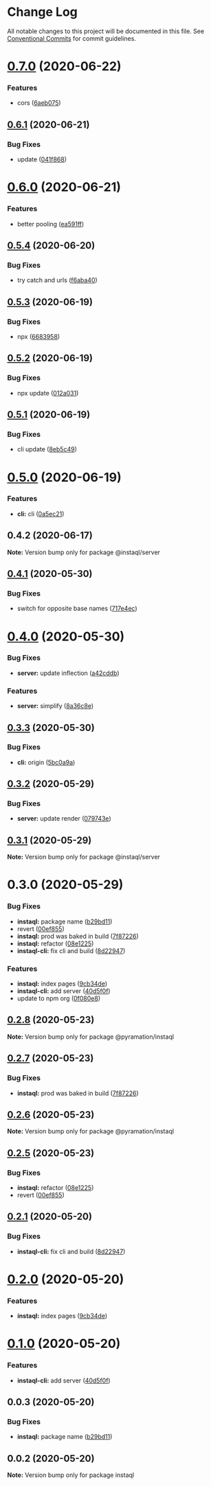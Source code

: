 # Change Log

All notable changes to this project will be documented in this file.
See [Conventional Commits](https://conventionalcommits.org) for commit guidelines.

# [0.7.0](https://github.com/pyramation/instaql/compare/@instaql/server@0.6.1...@instaql/server@0.7.0) (2020-06-22)


### Features

* cors ([6aeb075](https://github.com/pyramation/instaql/commit/6aeb0753f98308e7f5e8fa6a6317dc87f9a1f992))





## [0.6.1](https://github.com/pyramation/instaql/compare/@instaql/server@0.6.0...@instaql/server@0.6.1) (2020-06-21)


### Bug Fixes

* update ([041f868](https://github.com/pyramation/instaql/commit/041f868a6d31f7a281dd170500bb7bf152d48f46))





# [0.6.0](https://github.com/pyramation/instaql/compare/@instaql/server@0.5.4...@instaql/server@0.6.0) (2020-06-21)


### Features

* better pooling ([ea591ff](https://github.com/pyramation/instaql/commit/ea591ff942e2fbaba0bdda365a57597f3e871793))





## [0.5.4](https://github.com/pyramation/instaql/compare/@instaql/server@0.5.3...@instaql/server@0.5.4) (2020-06-20)


### Bug Fixes

* try catch and urls ([f6aba40](https://github.com/pyramation/instaql/commit/f6aba4093d05b0cf24a9685bb789ff691cafd833))





## [0.5.3](https://github.com/pyramation/instaql/compare/@instaql/server@0.5.2...@instaql/server@0.5.3) (2020-06-19)


### Bug Fixes

* npx ([6683958](https://github.com/pyramation/instaql/commit/66839586f2d81d9fd2f4ad396b9661483f0c8bed))





## [0.5.2](https://github.com/pyramation/instaql/compare/@instaql/server@0.5.1...@instaql/server@0.5.2) (2020-06-19)


### Bug Fixes

* npx update ([012a031](https://github.com/pyramation/instaql/commit/012a0315564d659982a274a439bfbe420712c1bf))





## [0.5.1](https://github.com/pyramation/instaql/compare/@instaql/server@0.5.0...@instaql/server@0.5.1) (2020-06-19)


### Bug Fixes

* cli update ([8eb5c49](https://github.com/pyramation/instaql/commit/8eb5c494423095b62fe258eb88ef5cd9dedec819))





# [0.5.0](https://github.com/pyramation/instaql/compare/@instaql/server@0.4.2...@instaql/server@0.5.0) (2020-06-19)


### Features

* **cli:** cli ([0a5ec21](https://github.com/pyramation/instaql/commit/0a5ec2132cc678a85de3ada696947aa2a6cb47f8))





## 0.4.2 (2020-06-17)

**Note:** Version bump only for package @instaql/server





## [0.4.1](https://github.com/pyramation/instaql/compare/@instaql/server@0.4.0...@instaql/server@0.4.1) (2020-05-30)


### Bug Fixes

* switch for opposite base names ([717e4ec](https://github.com/pyramation/instaql/commit/717e4ec67f7b43eaef0a9944b17d3c7952002ddc))





# [0.4.0](https://github.com/pyramation/instaql/compare/@instaql/server@0.3.3...@instaql/server@0.4.0) (2020-05-30)


### Bug Fixes

* **server:** update inflection ([a42cddb](https://github.com/pyramation/instaql/commit/a42cddb2128e5c9522103ba354d01acef4f3dcfa))


### Features

* **server:** simplify ([8a36c8e](https://github.com/pyramation/instaql/commit/8a36c8e0aac0e6d8993a0d22226b1681a5847ee9))





## [0.3.3](https://github.com/pyramation/instaql/compare/@instaql/server@0.3.2...@instaql/server@0.3.3) (2020-05-30)


### Bug Fixes

* **cli:** origin ([5bc0a9a](https://github.com/pyramation/instaql/commit/5bc0a9a8baa67fb38ae29e9b16ca4aba936375cd))





## [0.3.2](https://github.com/pyramation/instaql/compare/@instaql/server@0.3.1...@instaql/server@0.3.2) (2020-05-29)


### Bug Fixes

* **server:** update render ([079743e](https://github.com/pyramation/instaql/commit/079743ed08395de4dfa95a6229237a4b6695f4c3))





## [0.3.1](https://github.com/pyramation/instaql/compare/@instaql/server@0.3.0...@instaql/server@0.3.1) (2020-05-29)

**Note:** Version bump only for package @instaql/server





# 0.3.0 (2020-05-29)


### Bug Fixes

* **instaql:** package name ([b29bd11](https://github.com/pyramation/instaql/commit/b29bd119bcb2106732fdd2c660a15211b0268abc))
* revert ([00ef855](https://github.com/pyramation/instaql/commit/00ef855895dbf5923b1974d3ed5d2753dedb63d3))
* **instaql:** prod was baked in build ([7f87226](https://github.com/pyramation/instaql/commit/7f872262016019da3666897f5aa145ebaf1b93e0))
* **instaql:** refactor ([08e1225](https://github.com/pyramation/instaql/commit/08e1225aee16fa04dfb3bd4f7bf173e050f90710))
* **instaql-cli:** fix cli and build ([8d22947](https://github.com/pyramation/instaql/commit/8d2294763b1c8c20accee48b897f42b20da60ba6))


### Features

* **instaql:** index pages ([9cb34de](https://github.com/pyramation/instaql/commit/9cb34de21666561dc0d7714e48a24446a1516865))
* **instaql-cli:** add server ([40d5f0f](https://github.com/pyramation/instaql/commit/40d5f0fba35d7ed2efc89cce592804016751c3ed))
* update to npm org ([0f080e8](https://github.com/pyramation/instaql/commit/0f080e810341db56350a7da6588d8a842a3169c0))





## [0.2.8](https://github.com/pyramation/instaql/compare/@pyramation/instaql@0.2.7...@pyramation/instaql@0.2.8) (2020-05-23)

**Note:** Version bump only for package @pyramation/instaql





## [0.2.7](https://github.com/pyramation/instaql/compare/@pyramation/instaql@0.2.6...@pyramation/instaql@0.2.7) (2020-05-23)


### Bug Fixes

* **instaql:** prod was baked in build ([7f87226](https://github.com/pyramation/instaql/commit/7f872262016019da3666897f5aa145ebaf1b93e0))





## [0.2.6](https://github.com/pyramation/instaql/compare/@pyramation/instaql@0.2.5...@pyramation/instaql@0.2.6) (2020-05-23)

**Note:** Version bump only for package @pyramation/instaql





## [0.2.5](https://github.com/pyramation/instaql/compare/@pyramation/instaql@0.2.1...@pyramation/instaql@0.2.5) (2020-05-23)


### Bug Fixes

* **instaql:** refactor ([08e1225](https://github.com/pyramation/instaql/commit/08e1225aee16fa04dfb3bd4f7bf173e050f90710))
* revert ([00ef855](https://github.com/pyramation/instaql/commit/00ef855895dbf5923b1974d3ed5d2753dedb63d3))





## [0.2.1](https://github.com/pyramation/instaql/compare/@pyramation/instaql@0.2.0...@pyramation/instaql@0.2.1) (2020-05-20)


### Bug Fixes

* **instaql-cli:** fix cli and build ([8d22947](https://github.com/pyramation/instaql/commit/8d2294763b1c8c20accee48b897f42b20da60ba6))





# [0.2.0](https://github.com/pyramation/instaql/compare/@pyramation/instaql@0.1.0...@pyramation/instaql@0.2.0) (2020-05-20)


### Features

* **instaql:** index pages ([9cb34de](https://github.com/pyramation/instaql/commit/9cb34de21666561dc0d7714e48a24446a1516865))





# [0.1.0](https://github.com/pyramation/instaql/compare/@pyramation/instaql@0.0.3...@pyramation/instaql@0.1.0) (2020-05-20)


### Features

* **instaql-cli:** add server ([40d5f0f](https://github.com/pyramation/instaql/commit/40d5f0fba35d7ed2efc89cce592804016751c3ed))





## 0.0.3 (2020-05-20)


### Bug Fixes

* **instaql:** package name ([b29bd11](https://github.com/pyramation/instaql/commit/b29bd119bcb2106732fdd2c660a15211b0268abc))





## 0.0.2 (2020-05-20)

**Note:** Version bump only for package instaql
